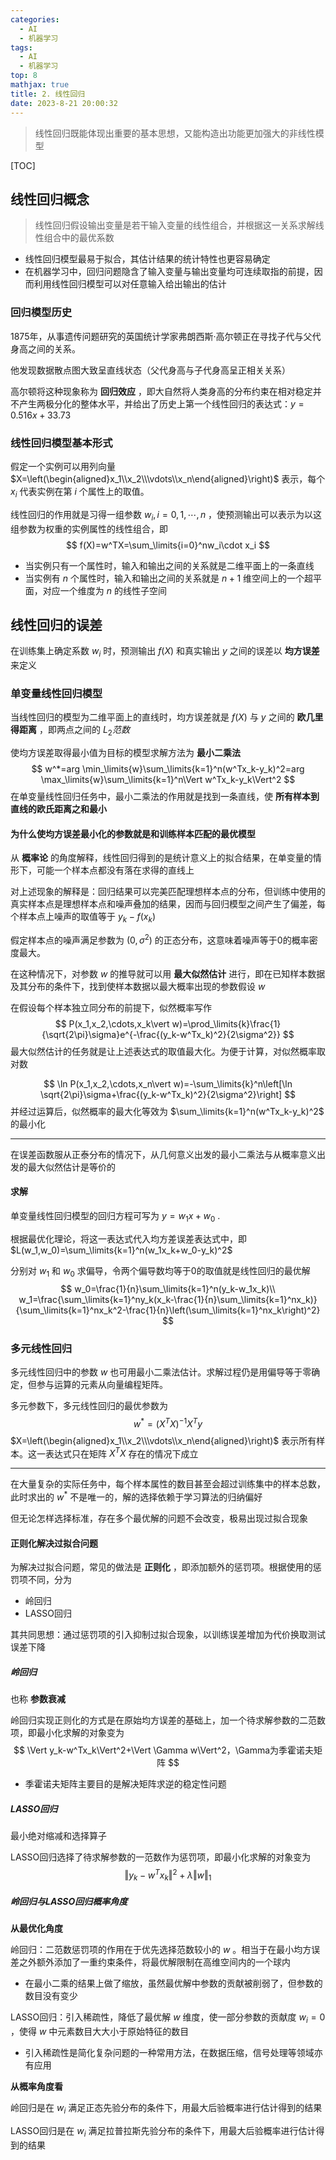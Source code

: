 ```yaml
---
categories:
  - AI
  - 机器学习
tags:
  - AI
  - 机器学习
top: 8
mathjax: true
title: 2. 线性回归
date: 2023-8-21 20:00:32
---
```


> 线性回归既能体现出重要的基本思想，又能构造出功能更加强大的非线性模型

[TOC]

<!--more-->

## 线性回归概念

> 线性回归假设输出变量是若干输入变量的线性组合，并根据这一关系求解线性组合中的最优系数

- 线性回归模型最易于拟合，其估计结果的统计特性也更容易确定
- 在机器学习中，回归问题隐含了输入变量与输出变量均可连续取指的前提，因而利用线性回归模型可以对任意输入给出输出的估计

### 回归模型历史

1875年，从事遗传问题研究的英国统计学家弗朗西斯·高尔顿正在寻找子代与父代身高之间的关系。

他发现数据散点图大致呈直线状态（父代身高与子代身高呈正相关关系）

高尔顿将这种现象称为 **回归效应** ，即大自然将人类身高的分布约束在相对稳定并不产生两极分化的整体水平，并给出了历史上第一个线性回归的表达式：$y=0.516x+33.73$

### 线性回归模型基本形式

假定一个实例可以用列向量 $X=\left(\begin{aligned}x_1\\x_2\\\vdots\\x_n\end{aligned}\right)$ 表示，每个 $x_i$ 代表实例在第 $i$ 个属性上的取值。

线性回归的作用就是习得一组参数 $w_i,i=0,1,\cdots,n$ ，使预测输出可以表示为以这组参数为权重的实例属性的线性组合，即
$$
f(X)=w^TX=\sum_\limits{i=0}^nw_i\cdot x_i
$$

- 当实例只有一个属性时，输入和输出之间的关系就是二维平面上的一条直线
- 当实例有 $n$ 个属性时，输入和输出之间的关系就是 $n+1$ 维空间上的一个超平面，对应一个维度为 $n$ 的线性子空间

## 线性回归的误差

在训练集上确定系数 $w_i$ 时，预测输出 $f(X)$ 和真实输出 $y$ 之间的误差以 **均方误差** 来定义

### 单变量线性回归模型

当线性回归的模型为二维平面上的直线时，均方误差就是 $f(X)$ 与 $y$ 之间的 **欧几里得距离** ，即两点之间的 $L_2范数$ 

使均方误差取得最小值为目标的模型求解方法为 **最小二乘法**
$$
w^*=arg \min_\limits{w}\sum_\limits{k=1}^n(w^Tx_k-y_k)^2=arg \max_\limits{w}\sum_\limits{k=1}^n\Vert w^Tx_k-y_k\Vert^2
$$
在单变量线性回归任务中，最小二乘法的作用就是找到一条直线，使 **所有样本到直线的欧氏距离之和最小**

#### 为什么使均方误差最小化的参数就是和训练样本匹配的最优模型

从 **概率论** 的角度解释，线性回归得到的是统计意义上的拟合结果，在单变量的情形下，可能一个样本点都没有落在求得的直线上

对上述现象的解释是：回归结果可以完美匹配理想样本点的分布，但训练中使用的真实样本点是理想样本点和噪声叠加的结果，因而与回归模型之间产生了偏差，每个样本点上噪声的取值等于 $y_k-f(x_k)$

假定样本点的噪声满足参数为 $(0,\sigma^2)$ 的正态分布，这意味着噪声等于0的概率密度最大。

在这种情况下，对参数 $w$ 的推导就可以用 **最大似然估计** 进行，即在已知样本数据及其分布的条件下，找到使样本数据以最大概率出现的参数假设 $w$

在假设每个样本独立同分布的前提下，似然概率写作
$$
P(x_1,x_2,\cdots,x_k\vert w)=\prod_\limits{k}\frac{1}{\sqrt{2\pi}\sigma}e^{-\frac{(y_k-w^Tx_k)^2}{2\sigma^2}}
$$
最大似然估计的任务就是让上述表达式的取值最大化。为便于计算，对似然概率取对数

$$
\ln P(x_1,x_2,\cdots,x_n\vert w)=-\sum_\limits{k}^n\left[\ln \sqrt{2\pi}\sigma+\frac{(y_k-w^Tx_k)^2}{2\sigma^2}\right]
$$
并经过运算后，似然概率的最大化等效为 $\sum_\limits{k=1}^n(w^Tx_k-y_k)^2$ 的最小化

---

在误差函数服从正泰分布的情况下，从几何意义出发的最小二乘法与从概率意义出发的最大似然估计是等价的

#### 求解

单变量线性回归模型的回归方程可写为 $y=w_1x+w_0$ .

根据最优化理论，将这一表达式代入均方差误差表达式中，即 $L(w_1,w_0)=\sum_\limits{k=1}^n(w_1x_k+w_0-y_k)^2$

分别对 $w_1$ 和 $w_0$ 求偏导，令两个偏导数均等于0的取值就是线性回归的最优解
$$
w_0=\frac{1}{n}\sum_\limits{k=1}^n(y_k-w_1x_k)\\
w_1=\frac{\sum_\limits{k=1}^ny_k(x_k-\frac{1}{n}\sum_\limits{k=1}^nx_k)}{\sum_\limits{k=1}^nx_k^2-\frac{1}{n}\left(\sum_\limits{k=1}^nx_k\right)^2}
$$

### 多元线性回归

多元线性回归中的参数 $w$ 也可用最小二乘法估计。求解过程仍是用偏导等于零确定，但参与运算的元素从向量编程矩阵。

多元参数下，多元线性回归的最优参数为 
$$
w^*=(X^TX)^{-1}X^Ty
$$
$X=\left(\begin{aligned}x_1\\x_2\\\vdots\\x_n\end{aligned}\right)$ 表示所有样本。这一表达式只在矩阵 $X^TX$ 存在的情况下成立

---

在大量复杂的实际任务中，每个样本属性的数目甚至会超过训练集中的样本总数，此时求出的 $w^*$ 不是唯一的，解的选择依赖于学习算法的归纳偏好

但无论怎样选择标准，存在多个最优解的问题不会改变，极易出现过拟合现象

#### 正则化解决过拟合问题

为解决过拟合问题，常见的做法是 **正则化** ，即添加额外的惩罚项。根据使用的惩罚项不同，分为

- 岭回归
- LASSO回归

其共同思想：通过惩罚项的引入抑制过拟合现象，以训练误差增加为代价换取测试误差下降

##### 岭回归

也称 **参数衰减**  

岭回归实现正则化的方式是在原始均方误差的基础上，加一个待求解参数的二范数项，即最小化求解的对象变为
$$
\Vert y_k-w^Tx_k\Vert^2+\Vert \Gamma w\Vert^2，\Gamma为季霍诺夫矩阵
$$

- 季霍诺夫矩阵主要目的是解决矩阵求逆的稳定性问题

##### LASSO回归

最小绝对缩减和选择算子

LASSO回归选择了待求解参数的一范数作为惩罚项，即最小化求解的对象变为 
$$
\Vert y_k-w^Tx_k\Vert^2+\lambda \Vert w\Vert_1
$$

##### 岭回归与LASSO回归概率角度

**从最优化角度**

岭回归：二范数惩罚项的作用在于优先选择范数较小的 $w$ 。相当于在最小均方误差之外额外添加了一重约束条件，将最优解限制在高维空间内的一个球内

- 在最小二乘的结果上做了缩放，虽然最优解中参数的贡献被削弱了，但参数的数目没有变少

LASSO回归：引入稀疏性，降低了最优解 $w$ 维度，使一部分参数的贡献度 $w_i=0$ ，使得 $w$ 中元素数目大大小于原始特征的数目

- 引入稀疏性是简化复杂问题的一种常用方法，在数据压缩，信号处理等领域亦有应用

**从概率角度看**

岭回归是在 $w_i$ 满足正态先验分布的条件下，用最大后验概率进行估计得到的结果

LASSO回归是在 $w_i$ 满足拉普拉斯先验分布的条件下，用最大后验概率进行估计得到的结果









